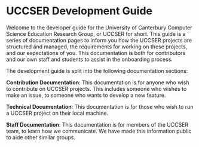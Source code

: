# UCCSER Development Guide

Welcome to the developer guide for the University of Canterbury Computer Science Education Research Group, or UCCSER for short.
This guide is a series of documentation pages to inform you how the UCCSER projects are structured and managed, the requirements for working on these projects, and our expectations of you.
This documentation is both for contributors and our own staff and students to assist in the onboarding process.

The development guide is split into the following documentation sections:

**Contribution Documentation**: This documentation is for anyone who wish to contribute on UCCSER projects.
This includes someone who wishes to make an issue, to someone who wants to develop a new feature.

**Technical Documentation**: This documentation is for those who wish to run a UCCSER project on their local machine.

**Staff Documentation**: This documentation is for members of the UCCSER team, to learn how we communicate.
We have made this information public to aide other similar groups.
